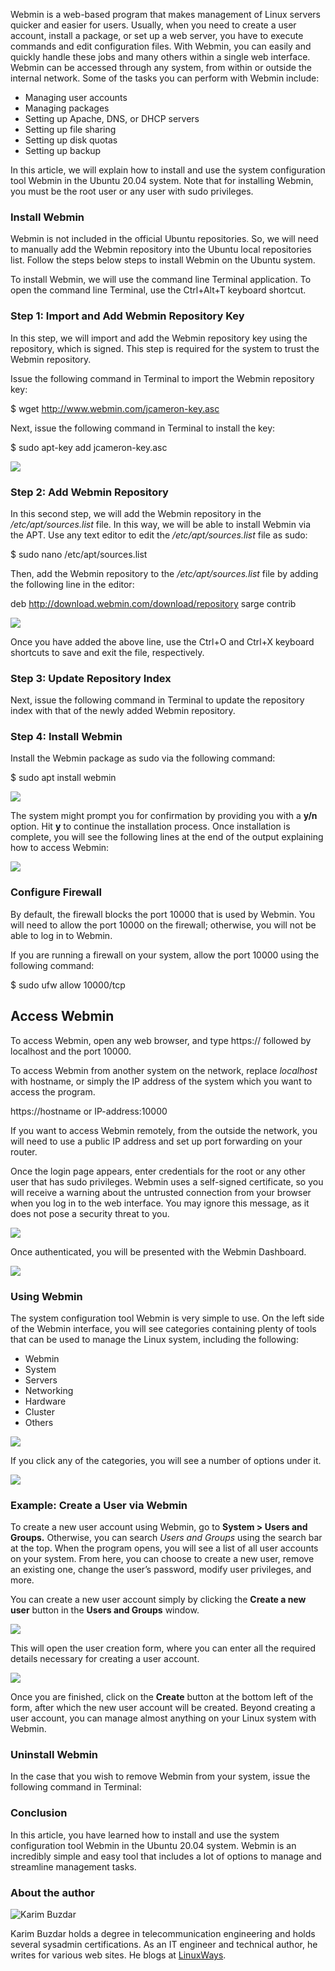 Webmin is a web-based program that makes management of Linux servers quicker and easier for users. Usually, when you need to create a user account, install a package, or set up a web server, you have to execute commands and edit configuration files. With Webmin, you can easily and quickly handle these jobs and many others within a single web interface. Webmin can be accessed through any system, from within or outside the internal network. Some of the tasks you can perform with Webmin include:

- Managing user accounts
- Managing packages
- Setting up Apache, DNS, or DHCP servers
- Setting up file sharing
- Setting up disk quotas
- Setting up backup

In this article, we will explain how to install and use the system configuration tool Webmin in the Ubuntu 20.04 system. Note that for installing Webmin, you must be the root user or any user with sudo privileges.

### Install Webmin

Webmin is not included in the official Ubuntu repositories. So, we will need to manually add the Webmin repository into the Ubuntu local repositories list. Follow the steps below steps to install Webmin on the Ubuntu system.

To install Webmin, we will use the command line Terminal application. To open the command line Terminal, use the Ctrl+Alt+T keyboard shortcut.

### Step 1: Import and Add Webmin Repository Key

In this step, we will import and add the Webmin repository key using the repository, which is signed. This step is required for the system to trust the Webmin repository.

Issue the following command in Terminal to import the Webmin repository key:

$ wget http://www.webmin.com/jcameron-key.asc

Next, issue the following command in Terminal to install the key:

$ sudo apt-key add jcameron-key.asc

[![](media/1-44.png)](https://linuxhint.com/wp-content/uploads/2020/05/1-44.png)

### Step 2: Add Webmin Repository

In this second step, we will add the Webmin repository in the */etc/apt/sources.list* file. In this way, we will be able to install Webmin via the APT. Use any text editor to edit the */etc/apt/sources.list* file as sudo:

$ sudo nano /etc/apt/sources.list

Then, add the Webmin repository to the */etc/apt/sources.list* file by adding the following line in the editor:

deb http://download.webmin.com/download/repository sarge contrib

[![](media/2-41.png)](https://linuxhint.com/wp-content/uploads/2020/05/2-41.png)

Once you have added the above line, use the Ctrl+O and Ctrl+X keyboard shortcuts to save and exit the file, respectively.

### Step 3: Update Repository Index

Next, issue the following command in Terminal to update the repository index with that of the newly added Webmin repository.

### Step 4: Install Webmin

Install the Webmin package as sudo via the following command:

$ sudo apt install webmin

[![](media/3-39.png)](https://linuxhint.com/wp-content/uploads/2020/05/3-39.png)

The system might prompt you for confirmation by providing you with a **y/n** option. Hit **y** to continue the installation process. Once installation is complete, you will see the following lines at the end of the output explaining how to access Webmin:

[![](media/4-39.png)](https://linuxhint.com/wp-content/uploads/2020/05/4-39.png)

### Configure Firewall

By default, the firewall blocks the port 10000 that is used by Webmin. You will need to allow the port 10000 on the firewall; otherwise, you will not be able to log in to Webmin.

If you are running a firewall on your system, allow the port 10000 using the following command:

$ sudo ufw allow 10000/tcp

## Access Webmin

To access Webmin, open any web browser, and type https:// followed by localhost and the port 10000.

To access Webmin from another system on the network, replace *localhost* with hostname, or simply the IP address of the system which you want to access the program.

https://hostname or IP-address:10000

If you want to access Webmin remotely, from the outside the network, you will need to use a public IP address and set up port forwarding on your router.

Once the login page appears, enter credentials for the root or any other user that has sudo privileges. Webmin uses a self-signed certificate, so you will receive a warning about the untrusted connection from your browser when you log in to the web interface. You may ignore this message, as it does not pose a security threat to you.

[![](media/5-38-1024x673.png)](https://linuxhint.com/wp-content/uploads/2020/05/5-38.png)

Once authenticated, you will be presented with the Webmin Dashboard.

[![](media/6-35-1024x573.png)](https://linuxhint.com/wp-content/uploads/2020/05/6-35.png)

### Using Webmin

The system configuration tool Webmin is very simple to use. On the left side of the Webmin interface, you will see categories containing plenty of tools that can be used to manage the Linux system, including the following:

- Webmin
- System
- Servers
- Networking
- Hardware
- Cluster
- Others

[![](media/7-36.png)](https://linuxhint.com/wp-content/uploads/2020/05/7-36.png)

If you click any of the categories, you will see a number of options under it.

[![](media/8-32.png)](https://linuxhint.com/wp-content/uploads/2020/05/8-32.png)

### Example: Create a User via Webmin

To create a new user account using Webmin, go to **System > Users and Groups.** Otherwise, you can search *Users and Groups* using the search bar at the top. When the program opens, you will see a list of all user accounts on your system. From here, you can choose to create a new user, remove an existing one, change the user’s password, modify user privileges, and more.

You can create a new user account simply by clicking the **Create a new user** button in the **Users and Groups** window.

[![](media/9-27-1024x306.png)](https://linuxhint.com/wp-content/uploads/2020/05/9-27.png)

This will open the user creation form, where you can enter all the required details necessary for creating a user account.

[![](media/10-24.png)](https://linuxhint.com/wp-content/uploads/2020/05/10-24.png)

Once you are finished, click on the **Create** button at the bottom left of the form, after which the new user account will be created. Beyond creating a user account, you can manage almost anything on your Linux system with Webmin.

### Uninstall Webmin

In the case that you wish to remove Webmin from your system, issue the following command in Terminal:

### Conclusion

In this article, you have learned how to install and use the system configuration tool Webmin in the Ubuntu 20.04 system. Webmin is an incredibly simple and easy tool that includes a lot of options to manage and streamline management tasks.

### About the author

![Karim Buzdar](media/Karim_Buzdar.png)

Karim Buzdar holds a degree in telecommunication engineering and holds several sysadmin certifications. As an IT engineer and technical author, he writes for various web sites. He blogs at [LinuxWays](https://linuxways.net/).